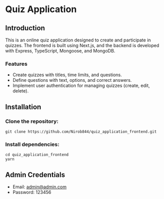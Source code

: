 # Quiz Application 

## Introduction

This is an online quiz application designed to create and participate in quizzes. The frontend is built using Next.js, and the backend is developed with Express, TypeScript, Mongoose, and MongoDB.

### Features

- Create quizzes with titles, time limits, and questions.
- Define questions with text, options, and correct answers.
- Implement user authentication for managing quizzes (create, edit, delete).

## Installation

### Clone the repository:
```
git clone https://github.com/Nirob844/quiz_application_frontend.git
```
### Install dependencies:
```
cd quiz_application_frontend
yarn
```

## Admin Credentials
- Email: admin@admin.com
- Password: 123456
